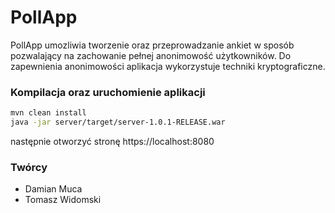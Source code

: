 # PollApp

PollApp umozliwia tworzenie oraz przeprowadzanie ankiet w sposób pozwalający na
zachowanie pełnej anonimowość użytkowników.
Do zapewnienia anonimowości aplikacja wykorzystuje techniki kryptograficzne.

### Kompilacja oraz uruchomienie aplikacji
```bash
mvn clean install
java -jar server/target/server-1.0.1-RELEASE.war
```

następnie otworzyć stronę https://localhost:8080

### Twórcy
- Damian Muca
- Tomasz Widomski
